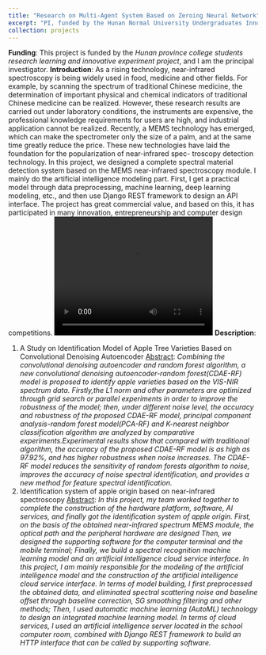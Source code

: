 ```yaml
---
title: "Research on Multi-Agent System Based on Zeroing Neural Network"
excerpt: "PI, funded by the Hunan Normal University Undergraduates Innovative Experiment Project<br/><img src='/images/nir.png' height='300' width='500'>"
collection: projects
---
```

**Funding**: This project is funded by the *Hunan province college students research learning and innovative experiment project*, and I am the principal investigator.
**Introduction**: As a rising technology, near-infrared spectroscopy is being widely used in food, medicine and other fields. For example, by scanning the spectrum of traditional Chinese medicine, the determination of important physical and chemical indicators of traditional Chinese medicine can be realized. However, these research results are carried out under laboratory conditions, the instruments are expensive, the professional knowledge requirements for users are high, and industrial application cannot be realized. Recently, a MEMS technology has emerged, which can make the spectrometer only the size of a palm, and at the same time greatly reduce the price. These new technologies have laid the foundation for the popularization of near-infrared spec- troscopy detection technology. In this project, we designed a complete spectral material detection system based on the MEMS near-infrared spectroscopy module. I mainly do the artificial intelligence modeling part. First, I get a practical model through data preprocessing, machine learning, deep learning modeling, etc., and then use Django REST framework to design an API interface. The project has great commercial value, and based on this, it has participated in many innovation, entrepreneurship and computer design competitions.
<video width="320" height="240" controls>
    <source src="../assets/nir.mp4" type="video/mp4">
</video>
**Description**: 
1. A Study on Identification Model of Apple Tree Varieties Based on Convolutional Denoising Autoencoder
<u>Abstract</u>: *Combining the convolutional denoising autoencoder and random forest algorithm, a new convolutional denoising autoencoder-random forest(CDAE-RF) model is proposed to identify apple varieties based on the VIS-NIR spectrum data. Firstly,the L1 norm and other parameters are optimized through grid search or parallel experiments in order to improve the robustness of the model; then, under different noise level, the accuracy and robustness of the proposed CDAE-RF model, principal component analysis-random forest model(PCA-RF) and K-nearest neighbor classification algorithm are analyzed by comparative experiments.Experimental results show that compared with traditional algorithm, the accuracy of the proposed CDAE-RF model is as high as 97.92%, and has higher robustness when noise increases. The CDAE-RF model reduces the sensitivity of random forests algorithm to noise, improves the accuracy of noise spectral identification, and provides a new method for feature spectral identification.*
2. Identification system of apple origin based on near-infrared spectroscopy
<u>Abstract</u>: *In this project, my team worked together to complete the construction of the hardware platform, software, AI services, and finally got the identification system of apple origin. First, on the basis of the obtained near-infrared spectrum MEMS module, the optical path and the peripheral hardware are designed Then, we designed the supporting software for the computer terminal and the mobile terminal; Finally, we build a spectral recognition machine learning model and an artificial intelligence cloud service interface. In this project, I am mainly responsible for the modeling of the artificial intelligence model and the construction of the artificial intelligence cloud service interface. In terms of model building, I first preprocessed the obtained data, and eliminated spectral scattering noise and baseline offset through baseline correction, SG smoothing filtering and other methods; Then, I used automatic machine learning (AutoML) technology to design an integrated machine learning model. In terms of cloud services, I used an artificial intelligence server located in the school computer room, combined with Django REST framework to build an HTTP interface that can be called by supporting software.*
